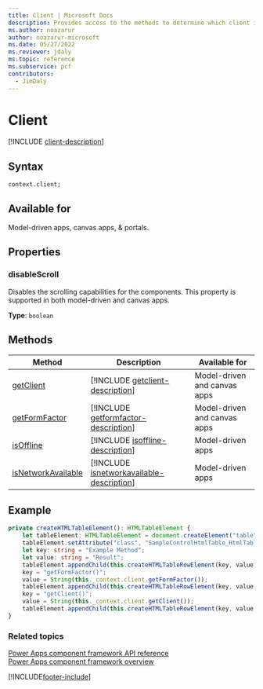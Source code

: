 ```yaml
---
title: Client | Microsoft Docs
description: Provides access to the methods to determine which client is being used, whether the client is connected to server, and what kind of device is being used.
ms.author: noazarur
author: noazarur-microsoft
ms.date: 05/27/2022
ms.reviewer: jdaly
ms.topic: reference
ms.subservice: pcf
contributors:
  - JimDaly
---
```


# Client

[!INCLUDE [client-description](includes/client-description.md)]

## Syntax

`context.client;`

## Available for

Model-driven apps, canvas apps, & portals.

## Properties

### disableScroll

Disables the scrolling capabilities for the components. This property is supported in both model-driven and canvas apps.

**Type**: `boolean`

## Methods

| Method                                             | Description                                                                                    | Available for                |
| -------------------------------------------------- | ---------------------------------------------------------------------------------------------- | ---------------------------- |
| [getClient](client/getclient.md)                   | [!INCLUDE [getclient-description](client/includes/getclient-description.md)]                   | Model-driven and canvas apps |
| [getFormFactor](client/getformfactor.md)           | [!INCLUDE [getformfactor-description](client/includes/getformfactor-description.md)]           | Model-driven and canvas apps |
| [isOffline](client/isoffline.md)                   | [!INCLUDE [isoffline-description](client/includes/isoffline-description.md)]                   | Model-driven apps            |
| [isNetworkAvailable](client/isnetworkavailable.md) | [!INCLUDE [isnetworkavailable-description](client/includes/isnetworkavailable-description.md)] | Model-driven apps            |

## Example

```TypeScript
private createHTMLTableElement(): HTMLTableElement {
    let tableElement: HTMLTableElement = document.createElement("table");
    tableElement.setAttribute("class", "SampleControlHtmlTable_HtmlTable");
    let key: string = "Example Method";
    let value: string = "Result";
    tableElement.appendChild(this.createHTMLTableRowElement(key, value, true));
    key = "getFormFactor()";
    value = String(this._context.client.getFormFactor());
    tableElement.appendChild(this.createHTMLTableRowElement(key, value, false));
    key = "getClient()";
    value = String(this._context.client.getClient());
    tableElement.appendChild(this.createHTMLTableRowElement(key, value, false));
}
```

### Related topics

[Power Apps component framework API reference](../reference/index.md)<br/>
[Power Apps component framework overview](../overview.md)

[!INCLUDE[footer-include](../../../includes/footer-banner.md)]
